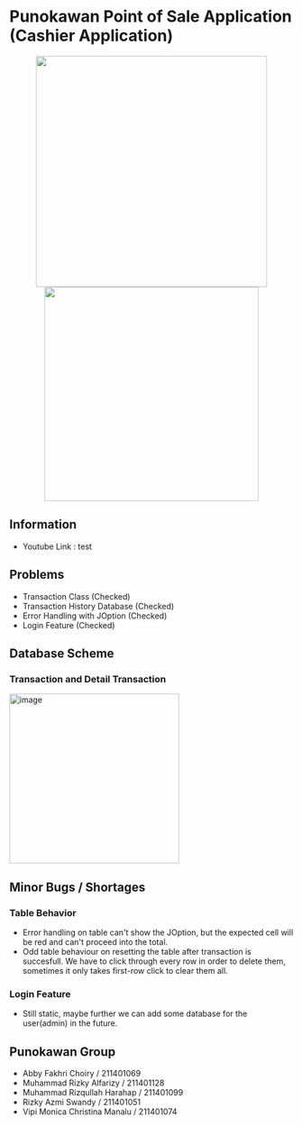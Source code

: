 # Punokawan Point of Sale Application (Cashier Application)
<div style="text-align:center">
    <img src="https://user-images.githubusercontent.com/86555486/234059392-53320fd1-6bc5-49ca-8630-a4dfbd7e869d.png" width="410" height="410">
    <img src="https://user-images.githubusercontent.com/86555486/234060496-8d0f7350-cc55-46f2-ac8c-72a5844edbd3.jpg" width="380" height="380">
</div>

## Information
- Youtube Link : test

## Problems
- Transaction Class (Checked)
- Transaction History Database (Checked)
- Error Handling with JOption (Checked)
- Login Feature (Checked)

## Database Scheme
### Transaction and Detail Transaction
<img width="301" alt="image" src="https://user-images.githubusercontent.com/98159404/233802884-c0c9f383-4805-4f47-ac38-2ce3d57e0250.png">

## Minor Bugs / Shortages
### Table Behavior
- Error handling on table can't show the JOption, but the expected cell will be red and can't proceed into the total.
- Odd table behaviour on resetting the table after transaction is succesfull. We have to click through every row in order to delete them, sometimes it only takes first-row click to clear them all.

### Login Feature
- Still static, maybe further we can add some database for the user(admin) in the future.

## Punokawan Group
- Abby Fakhri Choiry / 211401069
- Muhammad Rizky Alfarizy / 211401128
- Muhammad Rizqullah Harahap / 211401099
- Rizky Azmi Swandy / 211401051
- Vipi Monica Christina Manalu / 211401074

